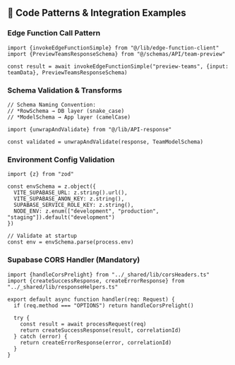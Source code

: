 <!--
@aegisFrameworkVersion: 2.5.0
@intent: Code patterns and integration examples template section
@context: Operational code patterns for agent guidance
-->

## 🧪 Code Patterns & Integration Examples

### Edge Function Call Pattern

```
import {invokeEdgeFunctionSimple} from "@/lib/edge-function-client"
import {PreviewTeamsResponseSchema} from "@/schemas/API/team-preview"

const result = await invokeEdgeFunctionSimple("preview-teams", {input: teamData}, PreviewTeamsResponseSchema)
```

### Schema Validation & Transforms

```
// Schema Naming Convention:
// *RowSchema → DB layer (snake_case)
// *ModelSchema → App layer (camelCase)

import {unwrapAndValidate} from "@/lib/API-response"

const validated = unwrapAndValidate(response, TeamModelSchema)
```

### Environment Config Validation

```
import {z} from "zod"

const envSchema = z.object({
  VITE_SUPABASE_URL: z.string().url(),
  VITE_SUPABASE_ANON_KEY: z.string(),
  SUPABASE_SERVICE_ROLE_KEY: z.string(),
  NODE_ENV: z.enum(["development", "production", "staging"]).default("development")
})

// Validate at startup
const env = envSchema.parse(process.env)
```

### Supabase CORS Handler (Mandatory)

```
import {handleCorsPrelight} from "../_shared/lib/corsHeaders.ts"
import {createSuccessResponse, createErrorResponse} from "../_shared/lib/responseHelpers.ts"

export default async function handler(req: Request) {
  if (req.method === "OPTIONS") return handleCorsPrelight()

  try {
    const result = await processRequest(req)
    return createSuccessResponse(result, correlationId)
  } catch (error) {
    return createErrorResponse(error, correlationId)
  }
}
```
